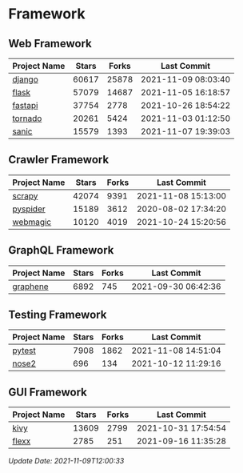 # Framework

## Web Framework
| Project Name | Stars | Forks | Last Commit |
| ------------ | ----- | ----- | ----------- |
| [django](https://github.com/django/django) | 60617 | 25878 | 2021-11-09 08:03:40 |
| [flask](https://github.com/pallets/flask) | 57079 | 14687 | 2021-11-05 16:18:57 |
| [fastapi](https://github.com/tiangolo/fastapi) | 37754 | 2778 | 2021-10-26 18:54:22 |
| [tornado](https://github.com/tornadoweb/tornado) | 20261 | 5424 | 2021-11-03 01:12:50 |
| [sanic](https://github.com/sanic-org/sanic) | 15579 | 1393 | 2021-11-07 19:39:03 |

## Crawler Framework
| Project Name | Stars | Forks | Last Commit |
| ------------ | ----- | ----- | ----------- |
| [scrapy](https://github.com/scrapy/scrapy) | 42074 | 9391 | 2021-11-08 15:13:00 |
| [pyspider](https://github.com/binux/pyspider) | 15189 | 3612 | 2020-08-02 17:34:20 |
| [webmagic](https://github.com/code4craft/webmagic) | 10120 | 4019 | 2021-10-24 15:20:56 |

## GraphQL Framework
| Project Name | Stars | Forks | Last Commit |
| ------------ | ----- | ----- | ----------- |
| [graphene](https://github.com/graphql-python/graphene) | 6892 | 745 | 2021-09-30 06:42:36 |

## Testing Framework
| Project Name | Stars | Forks | Last Commit |
| ------------ | ----- | ----- | ----------- |
| [pytest](https://github.com/pytest-dev/pytest) | 7908 | 1862 | 2021-11-08 14:51:04 |
| [nose2](https://github.com/nose-devs/nose2) | 696 | 134 | 2021-10-12 11:29:16 |

## GUI Framework
| Project Name | Stars | Forks | Last Commit |
| ------------ | ----- | ----- | ----------- |
| [kivy](https://github.com/kivy/kivy) | 13609 | 2799 | 2021-10-31 17:54:54 |
| [flexx](https://github.com/flexxui/flexx) | 2785 | 251 | 2021-09-16 11:35:28 |

*Update Date: 2021-11-09T12:00:33*